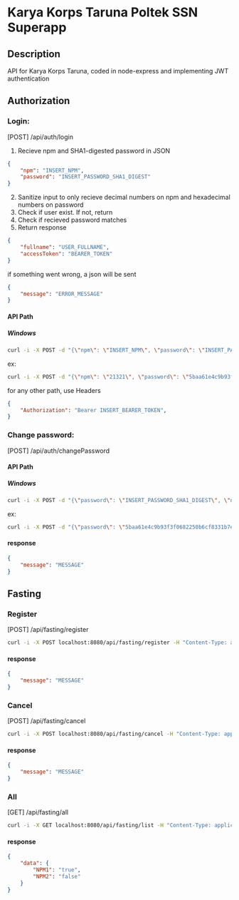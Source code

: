 # Karya Korps Taruna Poltek SSN Superapp

## Description
API for Karya Korps Taruna, coded in node-express and implementing JWT authentication

## Authorization

### Login:
[POST] /api/auth/login
1. Recieve npm and SHA1-digested password in JSON
```Json
{
    "npm": "INSERT_NPM",
    "password": "INSERT_PASSWORD_SHA1_DIGEST"
}
```
2. Sanitize input to only recieve decimal numbers on npm and hexadecimal numbers on password
3. Check if user exist. If not, return
4. Check if recieved password matches
5. Return response
```json
{
    "fullname": "USER_FULLNAME",
    "accessToken": "BEARER_TOKEN"
}
```
if something went wrong, a json will be sent
```json
{
    "message": "ERROR_MESSAGE"
}
```

#### API Path
##### Windows
```bash
curl -i -X POST -d "{\"npm\": \"INSERT_NPM\", \"password\": \"INSERT_PASSWORD_SHA1_DIGEST\"}" localhost:8080/api/auth/signin -H "Content-Type: application/json"
```
ex:
```bash
curl -i -X POST -d "{\"npm\": \"21321\", \"password\": \"5baa61e4c9b93f3f0682250b6cf8331b7ee68fd8\"}" localhost:8080/api/auth/signin -H "Content-Type: application/json"
```
for any other path, use Headers
```json
{
    "Authorization": "Bearer INSERT_BEARER_TOKEN",
}
```
### Change password:
[POST] /api/auth/changePassword
#### API Path
##### Windows
```bash
curl -i -X POST -d "{\"password\": \"INSERT_PASSWORD_SHA1_DIGEST\", \"newPassword\": \"INSERT_NEW_PASSWORD_SHA1_DIGEST\"}" localhost:8080/api/auth/changePassword -H "Content-Type: application/json" -H "Authorization: Bearer INSERT_BEARER_TOKEN"
```
ex:
```bash
curl -i -X POST -d "{\"password\": \"5baa61e4c9b93f3f0682250b6cf8331b7ee68fd8\", \"newPassword\": \"f2c57870308dc87f432e5912d4de6f8e322721ba\"}" localhost:8080/api/auth/changePassword -H "Content-Type: application/json" -H "Authorization: Bearer eyJhbGciOiJIUzI1NiIsInR5cCI6IkpXVCJ9.eyJucG0iOiIyMTMyMSIsImlhdCI6MTYzMzE1OTQzNywiZXhwIjoxNjMzMjQ1ODM3fQ.lEwqO-IneyXtL4vJIVF0dNAnmbLS9VkC504UL-deIOg"
```
#### response
```json
{
    "message": "MESSAGE"
}
```

## Fasting
### Register
[POST] /api/fasting/register
```bash
curl -i -X POST localhost:8080/api/fasting/register -H "Content-Type: application/json" -H "Authorization: Bearer eyJhbGciOiJIUzI1NiIsInR5cCI6IkpXVCJ9.eyJucG0iOiIyMTMyMSIsImlhdCI6MTYzMzQxMzUyMywiZXhwIjoxNjMzNDk5OTIzfQ.6VQoBq_fmQOsCr6m2QFp921TR6qBcNMey4mefrLFouE"
```
#### response
```json
{
    "message": "MESSAGE"
}
```

### Cancel
[POST] /api/fasting/cancel
```bash
curl -i -X POST localhost:8080/api/fasting/cancel -H "Content-Type: application/json" -H "Authorization: Bearer eyJhbGciOiJIUzI1NiIsInR5cCI6IkpXVCJ9.eyJucG0iOiIyMTMyMSIsImlhdCI6MTYzMzE4NjA4MSwiZXhwIjoxNjMzMjcyNDgxfQ.nttJ45rmQWR-xXxkZPowwaZP5sSWjr8pmyrYrXdJRLI"
```
#### response
```json
{
    "message": "MESSAGE"
}
```

### All
[GET] /api/fasting/all
```bash
curl -i -X GET localhost:8080/api/fasting/list -H "Content-Type: application/json" -H "Authorization: Bearer eyJhbGciOiJIUzI1NiIsInR5cCI6IkpXVCJ9.eyJucG0iOiIyMTMyMSIsImlhdCI6MTYzMzQxMzUyMywiZXhwIjoxNjMzNDk5OTIzfQ.6VQoBq_fmQOsCr6m2QFp921TR6qBcNMey4mefrLFouE"
```
#### response
```json
{
    "data": {
        "NPM1": "true",
        "NPM2": "false"
    }
}
```
